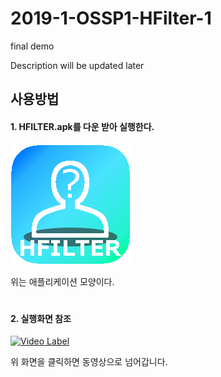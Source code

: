 # 2019-1-OSSP1-HFilter-1

final demo

Description will be updated later  
  
  
  
## 사용방법

#### 1. HFILTER.apk를 다운 받아 실행한다.

![Alt text](/appicon.png)

위는 애플리케이션 모양이다.
#
#### 2. 실행화면 참조
[![Video Label](http://img.youtube.com/vi/B4grkp8ados/0.jpg)](https://youtu.be/B4grkp8ados)

위 화면을 클릭하면 동영상으로 넘어갑니다.
#


<!--
[^1]: {% youtube B4grkp8ados %}
#
{% include media.html id="B4grkp8ados" %}
#
<html>
<body>
<iframe width="640" height="360" src="https://www.youtube.com/embed/B4grkp8ados" frameborder="0" gesture="media" allowfullscreen=""></iframe>
</body>
</html>
{% youtube B4grkp8ados %}
#
{% include media.html id="B4grkp8ados" %}
#
<html>
<body>
<iframe width="640" height="360" src="https://www.youtube.com/embed/B4grkp8ados" frameborder="0" gesture="media" allowfullscreen=""></iframe>
</body>
</html>
-->
